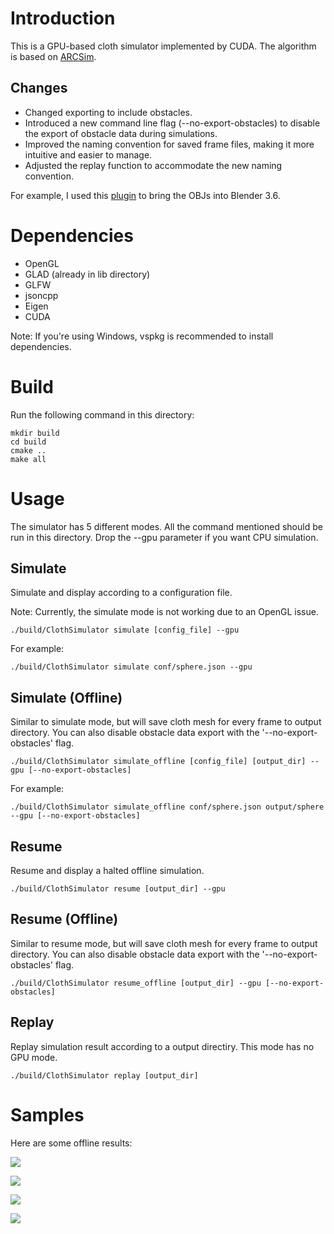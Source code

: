 # Introduction

This is a GPU-based cloth simulator implemented by CUDA. The algorithm is based on [ARCSim](http://graphics.berkeley.edu/resources/ARCSim/).

## Changes
- Changed exporting to include obstacles.
- Introduced a new command line flag (--no-export-obstacles) to disable the export of obstacle data during simulations.
- Improved the naming convention for saved frame files, making it more intuitive and easier to manage.
- Adjusted the replay function to accommodate the new naming convention.

For example, I used this [plugin](https://github.com/neverhood311/Stop-motion-OBJ) to bring the OBJs into Blender 3.6.

[](https://github.com/jjdunlop/ClothSimulator/assets/66872523/34166f11-a1b1-44a7-8a7f-053b0324f1c9)


# Dependencies

- OpenGL
- GLAD (already in lib directory)
- GLFW
- jsoncpp
- Eigen
- CUDA

Note: If you're using Windows, vspkg is recommended to install dependencies.

# Build

Run the following command in this directory:

```key
mkdir build
cd build
cmake ..
make all
```

# Usage

The simulator has 5 different modes. All the command mentioned should be run in this directory. Drop the --gpu parameter if you want CPU simulation.

## Simulate

Simulate and display according to a configuration file.

Note: Currently, the simulate mode is not working due to an OpenGL issue.

```key
./build/ClothSimulator simulate [config_file] --gpu
```

For example:

```key
./build/ClothSimulator simulate conf/sphere.json --gpu
```

## Simulate (Offline)

Similar to simulate mode, but will save cloth mesh for every frame to output directory. You can also disable obstacle data export with the '--no-export-obstacles' flag.

```key
./build/ClothSimulator simulate_offline [config_file] [output_dir] --gpu [--no-export-obstacles]
```

For example:

```key
./build/ClothSimulator simulate_offline conf/sphere.json output/sphere --gpu [--no-export-obstacles]
```

## Resume

Resume and display a halted offline simulation.

```key
./build/ClothSimulator resume [output_dir] --gpu
```

## Resume (Offline)

Similar to resume mode, but will save cloth mesh for every frame to output directory. You can also disable obstacle data export with the '--no-export-obstacles' flag.

```key
./build/ClothSimulator resume_offline [output_dir] --gpu [--no-export-obstacles]
```

## Replay

Replay simulation result according to a output directiry. This mode has no GPU mode.

```key
./build/ClothSimulator replay [output_dir]
```

# Samples

Here are some offline results:

![](samples/sphere.gif)

![](samples/sleeve.gif)

![](samples/dress-blue.gif)

![](samples/dress-yellow.gif)
